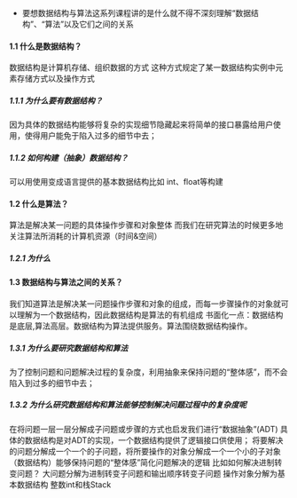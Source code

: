 * 要想数据结构与算法这系列课程讲的是什么就不得不深刻理解“数据结构”、“算法”以及它们之间的关系
#### 1.1 什么是数据结构？
数据结构是计算机存储、组织数据的方式
这种方式规定了某一数据结构实例中元素存储方式以及操作方式
##### 1.1.1 为什么要有数据结构？
因为具体的数据结构能够将复杂的实现细节隐藏起来将简单的接口暴露给用户使用，使得用户能免于陷入过多的细节中去；
##### 1.1.2 如何构建（抽象）数据结构？
可以用使用变成语言提供的基本数据结构比如 int、float等构建
#### 1.2 什么是算法？
算法是解决某一问题的具体操作步骤和对象整体
而我们在研究算法的时候更多地关注算法所消耗的计算机资源（时间&空间）
##### 1.2.1 为什么
#### 1.3 数据结构与算法之间的关系？
我们知道算法是解决某一问题操作步骤和对象的组成，而每一步骤操作的对象就可以理解为一个数据结构，因此数据结构是算法的有机组成
书面化一点：数据结构是底层,算法高层。数据结构为算法提供服务。算法围绕数据结构操作。
##### 1.3.1 为什么要研究数据结构和算法
为了控制问题和问题解决过程的复杂度，利用抽象来保持问题的“整体感”，而不会陷入到过多的细节中去；
##### 1.3.2 为什么研究数据结构和算法能够控制解决问题过程中的复杂度呢
在将问题一层一层分解成子问题或步骤的方式也启发我们进行“数据抽象”(ADT)
具体的数据结构是对ADT的实现，一个数据结构提供了逻辑接口供使用；
将要解决的问题分解成一个一个的子问题，将所要操作的对象分解成一个一个小的子对象（数据结构）能够保持问题的“整体感”简化问题解决的逻辑
比如如何解决进制转变问题？
大问题分解为进制转变子问题和输出顺序转变子问题
操作对象分解为基本数据结构 整数int和栈Stack

